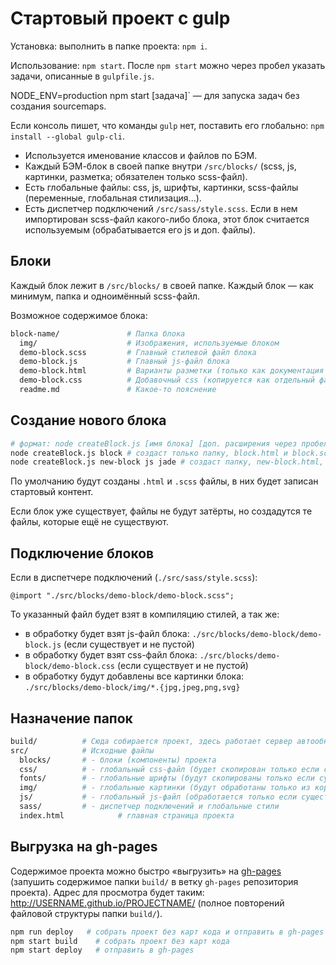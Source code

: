 # Стартовый проект с gulp

Установка: выполнить в папке проекта: `npm i`. 

Использование: `npm start`. После `npm start` можно через пробел указать задачи, описанные в `gulpfile.js`.

NODE_ENV=production npm start [задача]` — для запуска задач без создания sourcemaps.

Если консоль пишет, что команды `gulp` нет, поставить его глобально: `npm install --global gulp-cli`.

- Используется именование классов и файлов по БЭМ.
- Каждый БЭМ-блок в своей папке внутри `/src/blocks/` (scss, js, картинки, разметка; обязателен только scss-файл).
- Есть глобальные файлы: css, js, шрифты, картинки, scss-файлы (переменные, глобальная стилизация...).
- Есть диспетчер подключений `/src/sass/style.scss`. Если в нем импортирован scss-файл какого-либо блока, этот блок считается используемым (обрабатывается его js и доп. файлы).

## Блоки

Каждый блок лежит в `/src/blocks/` в своей папке. Каждый блок — как минимум, папка и одноимённый scss-файл.

Возможное содержимое блока:

```bash
block-name/               # Папка блока
  img/                    # Изображения, используемые блоком
  demo-block.scss         # Главный стилевой файл блока
  demo-block.js           # Главный js-файл блока
  demo-block.html         # Варианты разметки (только как документация блока или как вставляемый фрагмент)
  demo-block.css          # Добавочный css (копируется как отдельный файл в `build/css`)
  readme.md               # Какое-то пояснение
```

## Создание нового блока


```bash
# формат: node createBlock.js [имя блока] [доп. расширения через пробел]
node createBlock.js block # создаст только папку, block.html и block.scss
node createBlock.js new-block js jade # создаст папку, new-block.html, new-block.scss, new-block.js, new-block.jade
```

По умолчанию будут созданы `.html` и `.scss` файлы, в них будет записан стартовый контент.

Если блок уже существует, файлы не будут затёрты, но создадутся те файлы, которые ещё не существуют.

## Подключение блоков

Если в диспетчере подключений (`./src/sass/style.scss`):

```
@import "./src/blocks/demo-block/demo-block.scss";
```

То указанный файл будет взят в компиляцию стилей, а так же:
- в обработку будет взят js-файл блока: `./src/blocks/demo-block/demo-block.js` (если существует и не пустой)
- в обработку будет взят css-файл блока: `./src/blocks/demo-block/demo-block.css` (если существует и не пустой)
- в обработку будут добавлены все картинки блока: `./src/blocks/demo-block/img/*.{jpg,jpeg,png,svg}`


## Назначение папок

```bash
build/          # Сюда собирается проект, здесь работает сервер автообновлений.
src/            # Исходные файлы
  blocks/       # - блоки (компоненты) проекта
  css/          # - глобальный css-файл (будет скопирован только если существует и не пустой)
  fonts/        # - глобальные шрифты (будут скопированы только если существуют)
  img/          # - глобальные картинки (будут обработаны только из корня этой папки, подпапки игнорируются)
  js/           # - глобальный js-файл (обработается только если существует и не пустой)
  sass/         # - диспетчер подключений и глобальные стили
  index.html            # главная страница проекта
```

## Выгрузка на gh-pages
Содержимое проекта можно быстро «выгрузить» на [gh-pages](https://help.github.com/articles/user-organization-and-project-pages/#project-pages) (запушить содержимое папки `build/` в ветку `gh-pages` репозитория проекта). Адрес для просмотра будет таким: http://USERNAME.github.io/PROJECTNAME/ (полное повторений файловой структуры папки `build/`).


```bash
npm run deploy   # собрать проект без карт кода и отправить в gh-pages
npm start build    # собрать проект без карт кода
npm start deploy   # отправить в gh-pages
```

